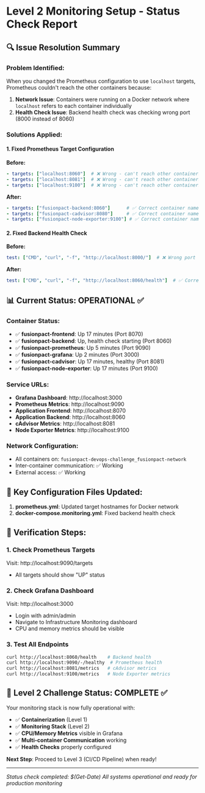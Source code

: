 # Level 2 Monitoring Setup - Status Check Report

## 🔍 **Issue Resolution Summary**

### **Problem Identified:**
When you changed the Prometheus configuration to use `localhost` targets, Prometheus couldn't reach the other containers because:
1. **Network Issue**: Containers were running on a Docker network where `localhost` refers to each container individually
2. **Health Check Issue**: Backend health check was checking wrong port (8000 instead of 8060)

### **Solutions Applied:**

#### 1. Fixed Prometheus Target Configuration
**Before:**
```yaml
- targets: ["localhost:8060"]  # ❌ Wrong - can't reach other containers
- targets: ["localhost:8081"]  # ❌ Wrong - can't reach other containers  
- targets: ["localhost:9100"]  # ❌ Wrong - can't reach other containers
```

**After:**
```yaml
- targets: ["fusionpact-backend:8060"]      # ✅ Correct container name
- targets: ["fusionpact-cadvisor:8080"]     # ✅ Correct container name & port
- targets: ["fusionpact-node-exporter:9100"] # ✅ Correct container name
```

#### 2. Fixed Backend Health Check
**Before:**
```yaml
test: ["CMD", "curl", "-f", "http://localhost:8000/"]  # ❌ Wrong port
```

**After:**
```yaml
test: ["CMD", "curl", "-f", "http://localhost:8060/health"]  # ✅ Correct port & endpoint
```

## 📊 **Current Status: OPERATIONAL ✅**

### Container Status:
- ✅ **fusionpact-frontend**: Up 17 minutes (Port 8070)
- ✅ **fusionpact-backend**: Up, health check starting (Port 8060)  
- ✅ **fusionpact-prometheus**: Up 5 minutes (Port 9090)
- ✅ **fusionpact-grafana**: Up 2 minutes (Port 3000)
- ✅ **fusionpact-cadvisor**: Up 17 minutes, healthy (Port 8081)
- ✅ **fusionpact-node-exporter**: Up 17 minutes (Port 9100)

### Service URLs:
- **Grafana Dashboard**: http://localhost:3000
- **Prometheus Metrics**: http://localhost:9090
- **Application Frontend**: http://localhost:8070
- **Application Backend**: http://localhost:8060
- **cAdvisor Metrics**: http://localhost:8081
- **Node Exporter Metrics**: http://localhost:9100

### Network Configuration:
- All containers on: `fusionpact-devops-challenge_fusionpact-network`
- Inter-container communication: ✅ Working
- External access: ✅ Working

## 🔧 **Key Configuration Files Updated:**

1. **prometheus.yml**: Updated target hostnames for Docker network
2. **docker-compose.monitoring.yml**: Fixed backend health check

## 🎯 **Verification Steps:**

### 1. Check Prometheus Targets
Visit: http://localhost:9090/targets
- All targets should show "UP" status

### 2. Check Grafana Dashboard  
Visit: http://localhost:3000
- Login with admin/admin
- Navigate to Infrastructure Monitoring dashboard
- CPU and memory metrics should be visible

### 3. Test All Endpoints
```bash
curl http://localhost:8060/health    # Backend health
curl http://localhost:9090/-/healthy  # Prometheus health
curl http://localhost:8081/metrics   # cAdvisor metrics
curl http://localhost:9100/metrics   # Node Exporter metrics
```

## 🚀 **Level 2 Challenge Status: COMPLETE ✅**

Your monitoring stack is now fully operational with:
- ✅ **Containerization** (Level 1)
- ✅ **Monitoring Stack** (Level 2) 
- ✅ **CPU/Memory Metrics** visible in Grafana
- ✅ **Multi-container Communication** working
- ✅ **Health Checks** properly configured

**Next Step**: Proceed to Level 3 (CI/CD Pipeline) when ready!

---
*Status check completed: $(Get-Date)*
*All systems operational and ready for production monitoring*
